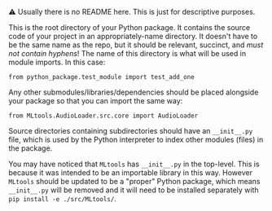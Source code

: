 :warning: Usually there is no README here. This is just for descriptive purposes.

This is the root directory of your Python package. It contains the source code
of your project in an appropriately-name directory. It doesn't have to be the
same name as the repo, but it should be relevant, succinct, and _must not
contain hyphens_! The name of this directory is what will be used in module
imports. In this case:

```
from python_package.test_module import test_add_one
```

Any other submodules/libraries/dependencies should be placed alongside your
package so that you can import the same way:

```
from MLtools.AudioLoader.src.core import AudioLoader
```

Source directories containing subdirectories should have an `__init__.py` file,
which is used by the Python interpreter to index other modules (files) in the
package.

You may have noticed that `MLtools` has `__init__.py` in the top-level. This is
because it was intended to be an importable library in this way. However
`MLtools` should be updated to be a "proper" Python package, which means
`__init__.py` will be removed and it will need to be installed separately with
`pip install -e ./src/MLtools/`.
